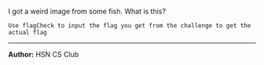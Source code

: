 I got a weird image from some fish. What is this?

`Use flagCheck to input the flag you get from the challenge to get the actual flag`

---
**Author:** HSN CS Club